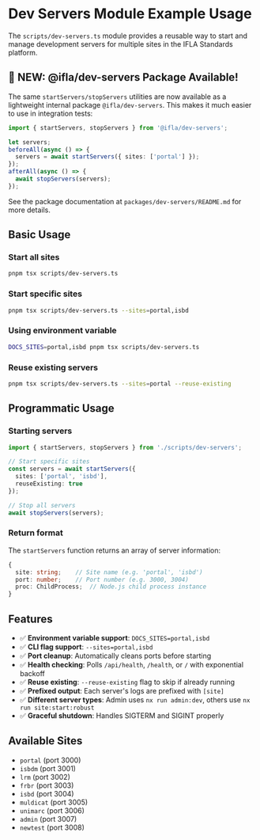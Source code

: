 # Dev Servers Module Example Usage

The `scripts/dev-servers.ts` module provides a reusable way to start and manage development servers for multiple sites in the IFLA Standards platform.

## 🎉 NEW: @ifla/dev-servers Package Available!

The same `startServers/stopServers` utilities are now available as a lightweight internal package `@ifla/dev-servers`. This makes it much easier to use in integration tests:

```typescript
import { startServers, stopServers } from '@ifla/dev-servers';

let servers;
beforeAll(async () => { 
  servers = await startServers({ sites: ['portal'] }); 
});
afterAll(async () => { 
  await stopServers(servers); 
});
```

See the package documentation at `packages/dev-servers/README.md` for more details.

## Basic Usage

### Start all sites
```bash
pnpm tsx scripts/dev-servers.ts
```

### Start specific sites  
```bash
pnpm tsx scripts/dev-servers.ts --sites=portal,isbd
```

### Using environment variable
```bash
DOCS_SITES=portal,isbd pnpm tsx scripts/dev-servers.ts
```

### Reuse existing servers
```bash
pnpm tsx scripts/dev-servers.ts --sites=portal --reuse-existing
```

## Programmatic Usage

### Starting servers
```typescript
import { startServers, stopServers } from './scripts/dev-servers';

// Start specific sites
const servers = await startServers({ 
  sites: ['portal', 'isbd'],
  reuseExisting: true 
});

// Stop all servers
await stopServers(servers);
```

### Return format
The `startServers` function returns an array of server information:
```typescript
{
  site: string;    // Site name (e.g. 'portal', 'isbd')  
  port: number;    // Port number (e.g. 3000, 3004)
  proc: ChildProcess;  // Node.js child process instance
}
```

## Features

- ✅ **Environment variable support**: `DOCS_SITES=portal,isbd`
- ✅ **CLI flag support**: `--sites=portal,isbd`  
- ✅ **Port cleanup**: Automatically cleans ports before starting
- ✅ **Health checking**: Polls `/api/health`, `/health`, or `/` with exponential backoff
- ✅ **Reuse existing**: `--reuse-existing` flag to skip if already running
- ✅ **Prefixed output**: Each server's logs are prefixed with `[site]`
- ✅ **Different server types**: Admin uses `nx run admin:dev`, others use `nx run site:start:robust`
- ✅ **Graceful shutdown**: Handles SIGTERM and SIGINT properly

## Available Sites

- `portal` (port 3000)
- `isbdm` (port 3001)  
- `lrm` (port 3002)
- `frbr` (port 3003)
- `isbd` (port 3004)
- `muldicat` (port 3005)
- `unimarc` (port 3006)
- `admin` (port 3007)
- `newtest` (port 3008)
